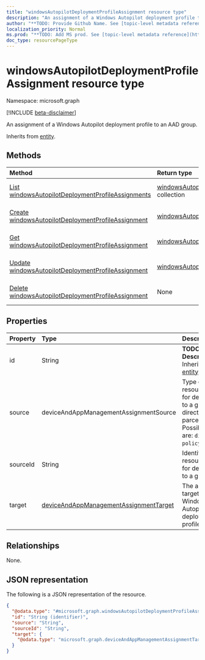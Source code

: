 ```yaml
---
title: "windowsAutopilotDeploymentProfileAssignment resource type"
description: "An assignment of a Windows Autopilot deployment profile to an AAD group."
author: "**TODO: Provide Github Name. See [topic-level metadata reference](https://msgo.azurewebsites.net/add/document/guidelines/metadata.html#topic-level-metadata)**"
localization_priority: Normal
ms.prod: "**TODO: Add MS prod. See [topic-level metadata reference](https://msgo.azurewebsites.net/add/document/guidelines/metadata.html#topic-level-metadata)**"
doc_type: resourcePageType
---
```


# windowsAutopilotDeploymentProfileAssignment resource type

Namespace: microsoft.graph

[!INCLUDE [beta-disclaimer](../../includes/beta-disclaimer.md)]

An assignment of a Windows Autopilot deployment profile to an AAD group.


Inherits from [entity](../resources/entity.md).

## Methods
|Method|Return type|Description|
|:---|:---|:---|
|[List windowsAutopilotDeploymentProfileAssignments](../api/windowsautopilotdeploymentprofileassignment-list.md)|[windowsAutopilotDeploymentProfileAssignment](../resources/windowsautopilotdeploymentprofileassignment.md) collection|Get a list of the [windowsAutopilotDeploymentProfileAssignment](../resources/windowsautopilotdeploymentprofileassignment.md) objects and their properties.|
|[Create windowsAutopilotDeploymentProfileAssignment](../api/windowsautopilotdeploymentprofileassignment-create.md)|[windowsAutopilotDeploymentProfileAssignment](../resources/windowsautopilotdeploymentprofileassignment.md)|Create a new [windowsAutopilotDeploymentProfileAssignment](../resources/windowsautopilotdeploymentprofileassignment.md) object.|
|[Get windowsAutopilotDeploymentProfileAssignment](../api/windowsautopilotdeploymentprofileassignment-get.md)|[windowsAutopilotDeploymentProfileAssignment](../resources/windowsautopilotdeploymentprofileassignment.md)|Read the properties and relationships of a [windowsAutopilotDeploymentProfileAssignment](../resources/windowsautopilotdeploymentprofileassignment.md) object.|
|[Update windowsAutopilotDeploymentProfileAssignment](../api/windowsautopilotdeploymentprofileassignment-update.md)|[windowsAutopilotDeploymentProfileAssignment](../resources/windowsautopilotdeploymentprofileassignment.md)|Update the properties of a [windowsAutopilotDeploymentProfileAssignment](../resources/windowsautopilotdeploymentprofileassignment.md) object.|
|[Delete windowsAutopilotDeploymentProfileAssignment](../api/windowsautopilotdeploymentprofileassignment-delete.md)|None|Deletes a [windowsAutopilotDeploymentProfileAssignment](../resources/windowsautopilotdeploymentprofileassignment.md) object.|

## Properties
|Property|Type|Description|
|:---|:---|:---|
|id|String|**TODO: Add Description** Inherited from [entity](../resources/entity.md).|
|source|deviceAndAppManagementAssignmentSource|Type of resource used for deployment to a group, direct or parcel/policySet. Possible values are: `direct`, `policySets`.|
|sourceId|String|Identifier for resource used for deployment to a group|
|target|[deviceAndAppManagementAssignmentTarget](../resources/deviceandappmanagementassignmenttarget.md)|The assignment target for the Windows Autopilot deployment profile.|

## Relationships
None.

## JSON representation
The following is a JSON representation of the resource.
<!-- {
  "blockType": "resource",
  "keyProperty": "id",
  "@odata.type": "microsoft.graph.windowsAutopilotDeploymentProfileAssignment",
  "baseType": "microsoft.graph.entity",
  "openType": false
}
-->
``` json
{
  "@odata.type": "#microsoft.graph.windowsAutopilotDeploymentProfileAssignment",
  "id": "String (identifier)",
  "source": "String",
  "sourceId": "String",
  "target": {
    "@odata.type": "microsoft.graph.deviceAndAppManagementAssignmentTarget"
  }
}
```


